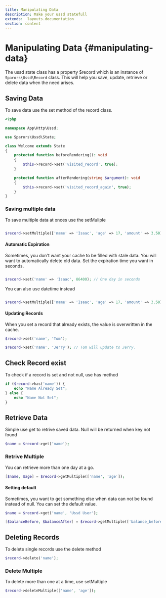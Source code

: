 ```yaml
---
title: Manipulating Data
description: Make your ussd statefull
extends: _layouts.documentation
section: content
---
```

# Manipulating Data {#manipulating-data}

The ussd state class has a property $record which is an instance of `Sparors\Ussd\Record` class. This will help you save, update, retrieve or delete data when the need arises.

## Saving Data

To save data use the set method of the record class.

```php
<?php

namespace App\Http\Ussd;

use Sparors\Ussd\State;

class Welcome extends State
{
    protected function beforeRendering(): void
    {
        $this->record->set('visited_record', true);
    }

    protected function afterRendering(string $argument): void
    {
        $this->record->set('visited_record_again', true);
    }
}
```

### Saving multiple data

To save multiple data at onces use the setMuliple

```php

$record->setMultiple(['name' => 'Isaac', 'age' => 17, 'amount' => 3.50]);

```

#### Automatic Expiration

Sometimes, you don't want your cache to be filled with stale data. You will want to automatically delete old data. Set the expiration time you want in seconds.

```php

$record->set('name' => 'Isaac', 86400); // One day in seconds

```

You can also use datetime instead
```php

$record->setMultiple(['name' => 'Isaac', 'age' => 17, 'amount' => 3.50], now()->addDays(7));

```

#### Updating Records

When you set a record that already exists, the value is overwritten in the cache.

```php
$record->set('name', 'Tom');

$record->set('name', 'Jerry'); // Tom will update to Jerry.
```

## Check Record exist

To check if a record is set and not null, use has method
```php
if ($record->has('name')) {
    echo "Name Already Set";
} else {
    echo "Name Not Set";
}
```

## Retrieve Data

Simple use get to retrive saved data. Null will be returned when key not found

```php
$name = $record->get('name');

```

### Retrive Multiple

You can retrieve more than one day at a go.

```php
[$name, $age] = $record->getMultiple(['name', 'age']);
```

#### Setting default

Sometimes, you want to get something else when data can not be found instead of null. You can set the default value.

```php
$name = $record->get('name', 'Ussd User');

[$balanceBefore, $balanceAfter] = $record->getMultiple(['balance_before', 'balance_after'], 0.00);
```

## Deleting Records

To delete single records use the delete method

```php
$record->delete('name');
```

### Delete Multiple

To delete more than one at a time, use setMultiple

```php
$record->deleteMultiple(['name', 'age']);
```